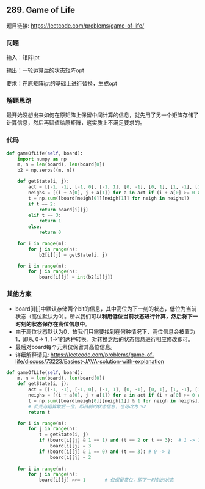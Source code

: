 ## 289. Game of Life

题目链接: https://leetcode.com/problems/game-of-life/

### 问题
输入：矩阵ipt

输出：一轮运算后的状态矩阵opt

要求：在原矩阵ipt的基础上进行替换，生成opt

### 解题思路
最开始没想出来如何在原矩阵上保留中间计算的信息，就先用了另一个矩阵存储了计算信息，然后再赋值给原矩阵，这实质上不满足要求的。

### 代码

```Python
def gameOfLife(self, board):
    import numpy as np
    m, n = len(board), len(board[0])
    b2 = np.zeros((m, n))

    def getState(i, j):
        act = [[-1, -1], [-1, 0], [-1, 1], [0, -1], [0, 1], [1, -1], [1, 0], [1, 1]]
        neighs = [(i + a[0], j + a[1]) for a in act if (i + a[0] >= 0 and i + a[0] < m and j + a[1] >= 0 and j + a[1] < n)]     # 避免越界
        t = np.sum([board[neigh[0]][neigh[1]] for neigh in neighs])             # 对邻居数值进行求和
        if t == 2:
            return board[i][j]
        elif t == 3:
            return 1
        else:
            return 0

    for i in range(m):
        for j in range(n):
            b2[i][j] = getState(i, j)

    for i in range(m):
        for j in range(n):
            board[i][j] = int(b2[i][j])
```

### 其他方案
* board[i][j]中默认存储两个bit的信息，其中高位为下一刻的状态，低位为当前状态（高位默认为0）。所以我们可以**利用低位当前状态进行计算，然后将下一时刻的状态保存在高位信息中**。
* 由于高位状态默认为0，故我们只需要找到在何种情况下，高位信息会被置为1，即从 0-> 1, 1->1的两种转换。对转换之后的状态信息进行相应修改即可。
* 最后对board每个元素仅保留其高位信息。
* 详细解释请见: https://leetcode.com/problems/game-of-life/discuss/73223/Easiest-JAVA-solution-with-explanation

```Python
def gameOfLife(self, board):
    m, n = len(board), len(board[0])
    def getState(i, j):
        act = [[-1, -1], [-1, 0], [-1, 1], [0, -1], [0, 1], [1, -1], [1, 0], [1, 1]]
        neighs = [(i + a[0], j + a[1]) for a in act if (i + a[0] >= 0 and i + a[0] < m and j + a[1] >= 0 and j + a[1] < n)]     # 避免越界
        t = np.sum([board[neigh[0]][neigh[1]] & 1 for neigh in neighs])      
        # 此处与运算取后一位，即目前的状态信息，也可改为 %2
        return t

    for i in range(m):
        for j in range(n):
            t = getState(i, j)
            if (board[i][j] & 1 == 1) and (t == 2 or t == 3):  # 1 -> 1
                board[i][j] = 3
            if (board[i][j] & 1 == 0) and (t == 3): # 0 -> 1
                board[i][j] = 2
                
    for i in range(m):
        for j in range(n):
            board[i][j] >>= 1       # 仅保留高位，即下一时刻的状态
```
